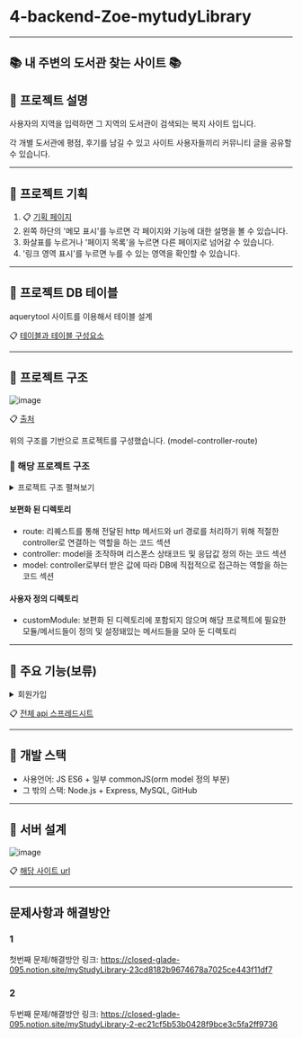 # 4-backend-Zoe-mytudyLibrary
------------------------------------

 :books: 내 주변의 도서관 찾는 사이트  :books:
------------------------------------
## :closed_book: 프로젝트 설명

  사용자의 지역을 입력하면 그 지역의 도서관이 검색되는 복지 사이트 입니다.
  
  각 개별 도서관에 평점, 후기를 남길 수 있고 사이트 사용자들끼리 커뮤니티 글을 공유할 수 있습니다.

------------------------------------
## :orange_book: 프로젝트 기획

1. :clipboard: [기획 페이지](https://ovenapp.io/view/sM4TbEvWMLijyHLw5oZIhUubP99mgGUD/gHdLH)
2. 왼쪽 하단의 '메모 표시'를 누르면 각 페이지와 기능에 대한 설명을 볼 수 있습니다.
3. 화살표를 누르거나 '페이지 목록'을 누르면 다른 페이지로 넘어갈 수 있습니다.
4. '링크 영역 표시'를 누르면 누를 수 있는 영역을 확인할 수 있습니다.

------------------------------------
## :ledger: 프로젝트 DB 테이블

aquerytool 사이트를 이용해서 테이블 설계 

:clipboard: [테이블과 테이블 구성요소](https://closed-glade-095.notion.site/myStudyLibrary-DB-6bc5bd5da4f9483ab37bf6af83cf3e55)

-------------------------------------
## :green_book: 프로젝트 구조
![image](https://user-images.githubusercontent.com/98700133/166647004-e903aab2-f4ed-44db-9cac-f97b5b3e5cd0.png)

:clipboard: [출처](https://developer.mozilla.org/ko/docs/Learn/Server-side/Express_Nodejs/routes)

위의 구조를 기반으로 프로젝트를 구성했습니다. 
(model-controller-route)






### :pushpin: 해당 프로젝트 구조
<details>
    <summary> 프로젝트 구조 펼쳐보기</summary>

  
```bash
├── controller
│   ├── board.js
│   ├── comment.js
│   ├── library.js
│   ├── review.js
│   ├── user.js
│   └── wiseSaying.js
├── model
│   ├── board.js
│   ├── comment.js
│   ├── library.js
│   ├── review.js
│   ├── user.js
│   └── wiseSaying.js
├── route
│   ├── board.js
│   ├── comment.js
│   ├── library.js
│   ├── review.js
│   ├── user.js
│   └── wiseSaying.js
├── terms
│   ├── signUpGuide.html
├── customModule
│   ├── changeDataForm.js
│   ├── checkDataOrAuthority.js
│   ├── checkValidation.js
│   ├── dateTime.js
│   ├── modelLog.js
│   ├── pwBcrypt.js
│   ├── randomNum.js
│   ├── requestOpenApi.js
│   ├── scraping.js
│   ├── statusCode.js
│   └── uploadImage.js
├── orm
│   ├── models
│   │   ├── board.cjs
│   │   ├── comment.cjs
│   │   ├── favoritePost.cjs
│   │   ├── library.cjs
│   │   ├── log.cjs
│   │   ├── review.cjs
│   │   ├── tag.cjs
│   │   ├── user.cjs
│   │   ├── userLibrary.cjs
│   │   ├── wiseSaying.cjs
│   │   ├── withdrwalUser.cjs
│   │   └── index.mjs
├── profileImage
├── .env
├── .eslintrc.json
├── .gitignore
├── .prettierrc
├── app.js
├── ormConfig.js
├── package.json
├── package-lock.json
└──  README.md
``` 

<!-- summary 아래 한칸 공백 두고 내용 삽입 -->

</details>

#### 보편화 된 디렉토리
+ route: 리퀘스트를 통해 전달된 http 메서드와 url 경로를 처리하기 위해 적절한 controller로 연결하는 역할을 하는 코드 섹션
+ controller: model을 조작하며 리스폰스 상태코드 및 응답값 정의 하는 코드 섹션
+ model: controller로부터 받은 값에 따라 DB에 직접적으로 접근하는 역할을 하는 코드 섹션

#### 사용자 정의 디렉토리
+ customModule: 보편화 된 디렉토리에 포함되지 않으며 해당 프로젝트에 필요한 모듈/메서드들이 정의 및 설정돼있는 메서드들을 모아 둔 디렉토리

--------------------------------------
## :blue_book: 주요 기능(보류)
<details>
    <summary> 회원가입 </summary>
 
 
 
* 회원가입을 위해 아이디, 비밀번호, 비밀번호 확인, 이름, 전화번호, 닉네임, 성별 정보 필요
  * 유저가 회원가입 요청한 아이디, 닉네임이 기존에 존재하는지 DB 조회해서 중복여부 확인
  * 비밀번호와 비밀번호 확인이 일치하지 않은지 확인
* bcrypt 모듈을 이용해 비밀번호를 암호화해서 DB에 저장 

<!-- summary 아래 한칸 공백 두고 내용 삽입 -->

</details>


:clipboard: [전체 api 스프레드시트](https://docs.google.com/spreadsheets/d/1ILv18z0Ckho2yMjsH23r4AeFmRbhaJ7szSSHIAQCU3U/edit#gid=0)

-------------------------------------
## :closed_book: 개발 스택

+ 사용언어: JS ES6 + 일부 commonJS(orm model 정의 부분)
+ 그 밖의 스택: Node.js + Express, MySQL, GitHub

--------------------------------------
## :orange_book: 서버 설계
![image](https://user-images.githubusercontent.com/98700133/167326809-4190651f-756b-4330-a46e-f40a17ba8baa.png)


:clipboard: [해당 사이트 url](mystudylibrary.pe.kr) 

--------------------------------------
## 문제사항과 해결방안

### 1

첫번째 문제/해결방안 링크: 
https://closed-glade-095.notion.site/myStudyLibrary-23cd8182b9674678a7025ce443f11df7

### 2

두번째 문제/해결방안 링크:
https://closed-glade-095.notion.site/myStudyLibrary-2-ec21cf5b53b0428f9bce3c5fa2ff9736
